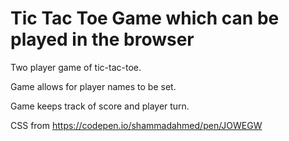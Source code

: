 # Tic Tac Toe Game which can be played in the browser

Two player game of tic-tac-toe.

Game allows for player names to be set.

Game keeps track of score and player turn.

CSS from https://codepen.io/shammadahmed/pen/JOWEGW
